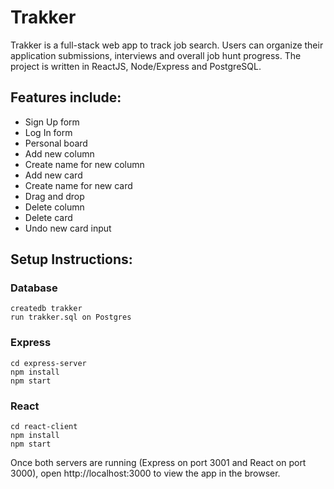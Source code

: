 # Trakker

Trakker is a full-stack web app to track job search. Users can organize their application submissions, interviews and overall job hunt progress.
The project is written in ReactJS, Node/Express and PostgreSQL.

## Features include:

- Sign Up form
- Log In form
- Personal board
- Add new column
- Create name for new column
- Add new card
- Create name for new card
- Drag and drop
- Delete column
- Delete card
- Undo new card input

## Setup Instructions:

### Database

```
createdb trakker
run trakker.sql on Postgres
```

### Express

```
cd express-server
npm install
npm start
```

### React

```
cd react-client
npm install
npm start
```

Once both servers are running (Express on port 3001 and React on port 3000), open http://localhost:3000 to view the app in the browser.
